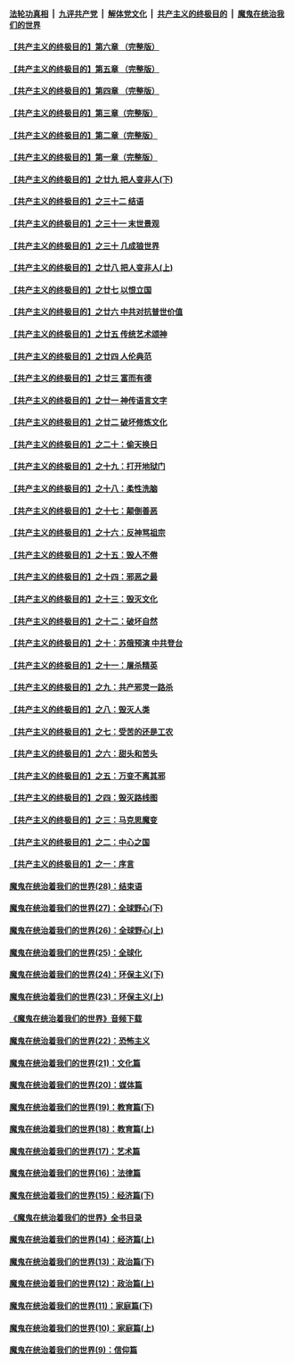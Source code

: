 ####  [法轮功真相](../../../../basic/blob/master/README.md?t=04112101) &nbsp;|&nbsp; [九评共产党](../../../../9ping.md/blob/master/README.md?t=04112101) &nbsp;|&nbsp; [解体党文化](../../../../jtdwh.md/blob/master/README.md?t=04112101)  &nbsp;|&nbsp; [共产主义的终极目的](../../../../gczydzjmd.md/blob/master/README.md?t=04112101) &nbsp;|&nbsp; [魔鬼在统治我们的世界](../../../../mgztzwmdsj.md/blob/master/README.md?t=04112101) 

#### [【共产主义的终极目的】第六章 （完整版）](../pages/nsc422/n11428913.md?t=04112101) 

#### [【共产主义的终极目的】第五章 （完整版）](../pages/nsc422/n11428912.md?t=04112101) 

#### [【共产主义的终极目的】第四章 （完整版）](../pages/nsc422/n11428907.md?t=04112101) 

#### [【共产主义的终极目的】第三章（完整版）](../pages/nsc422/n11428848.md?t=04112101) 

#### [【共产主义的终极目的】第二章（完整版）](../pages/nsc422/n11428831.md?t=04112101) 

#### [【共产主义的终极目的】第一章（完整版）](../pages/nsc422/n11417651.md?t=04112101) 

#### [【共产主义的终极目的】之廿九 把人变非人(下)](../pages/nsc422/n11344140.md?t=04112101) 

#### [【共产主义的终极目的】之三十二 结语](../pages/nsc422/n11360535.md?t=04112101) 

#### [【共产主义的终极目的】之三十一 末世景观](../pages/nsc422/n11351129.md?t=04112101) 

#### [【共产主义的终极目的】之三十 几成狼世界](../pages/nsc422/n11348280.md?t=04112101) 

#### [【共产主义的终极目的】之廿八 把人变非人(上)](../pages/nsc422/n11340492.md?t=04112101) 

#### [【共产主义的终极目的】之廿七 以恨立国](../pages/nsc422/n11336944.md?t=04112101) 

#### [【共产主义的终极目的】之廿六 中共对抗普世价值](../pages/nsc422/n11324785.md?t=04112101) 

#### [【共产主义的终极目的】之廿五 传统艺术颂神](../pages/nsc422/n11296396.md?t=04112101) 

#### [【共产主义的终极目的】之廿四 人伦典范](../pages/nsc422/n11296397.md?t=04112101) 

#### [【共产主义的终极目的】之廿三 富而有德](../pages/nsc422/n11283598.md?t=04112101) 

#### [【共产主义的终极目的】之廿一 神传语言文字](../pages/nsc422/n11263265.md?t=04112101) 

#### [【共产主义的终极目的】之廿二 破坏修炼文化](../pages/nsc422/n11245728.md?t=04112101) 

#### [【共产主义的终极目的】之二十：偷天换日](../pages/nsc422/n11238846.md?t=04112101) 

#### [【共产主义的终极目的】之十九：打开地狱门](../pages/nsc422/n11206376.md?t=04112101) 

#### [【共产主义的终极目的】之十八：柔性洗脑](../pages/nsc422/n11199994.md?t=04112101) 

#### [【共产主义的终极目的】之十七：颠倒善恶](../pages/nsc422/n11179782.md?t=04112101) 

#### [【共产主义的终极目的】之十六：反神骂祖宗](../pages/nsc422/n11166798.md?t=04112101) 

#### [【共产主义的终极目的】之十五：毁人不倦](../pages/nsc422/n11166792.md?t=04112101) 

#### [【共产主义的终极目的】之十四：邪恶之最](../pages/nsc422/n11150249.md?t=04112101) 

#### [【共产主义的终极目的】之十三：毁灭文化](../pages/nsc422/n11135227.md?t=04112101) 

#### [【共产主义的终极目的】之十二：破坏自然](../pages/nsc422/n11135214.md?t=04112101) 

#### [【共产主义的终极目的】之十：苏俄预演 中共登台](../pages/nsc422/n11118424.md?t=04112101) 

#### [【共产主义的终极目的】之十一：屠杀精英](../pages/nsc422/n11118442.md?t=04112101) 

#### [【共产主义的终极目的】之九：共产邪灵一路杀](../pages/nsc422/n11114139.md?t=04112101) 

#### [【共产主义的终极目的】之八：毁灭人类](../pages/nsc422/n11108503.md?t=04112101) 

#### [【共产主义的终极目的】之七：受苦的还是工农](../pages/nsc422/n11101809.md?t=04112101) 

#### [【共产主义的终极目的】之六：甜头和苦头](../pages/nsc422/n11096971.md?t=04112101) 

#### [【共产主义的终极目的】之五：万变不离其邪](../pages/nsc422/n11091285.md?t=04112101) 

#### [【共产主义的终极目的】之四：毁灭路线图](../pages/nsc422/n11086284.md?t=04112101) 

#### [【共产主义的终极目的】之三：马克思魔变](../pages/nsc422/n11061941.md?t=04112101) 

#### [【共产主义的终极目的】之二：中心之国](../pages/nsc422/n11047728.md?t=04112101) 

#### [【共产主义的终极目的】之一：序言](../pages/nsc422/n11086077.md?t=04112101) 

#### [魔鬼在统治着我们的世界(28)：结束语](../pages/nsc422/n10936246.md?t=04112101) 

#### [魔鬼在统治着我们的世界(27)：全球野心(下)](../pages/nsc422/n10928319.md?t=04112101) 

#### [魔鬼在统治着我们的世界(26)：全球野心(上)](../pages/nsc422/n10900318.md?t=04112101) 

#### [魔鬼在统治着我们的世界(25)：全球化](../pages/nsc422/n10788205.md?t=04112101) 

#### [魔鬼在统治着我们的世界(24)：环保主义(下)](../pages/nsc422/n10695307.md?t=04112101) 

#### [魔鬼在统治着我们的世界(23)：环保主义(上)](../pages/nsc422/n10688613.md?t=04112101) 

#### [《魔鬼在统治着我们的世界》音频下载](../pages/nsc422/n10635553.md?t=04112101) 

#### [魔鬼在统治着我们的世界(22)：恐怖主义](../pages/nsc422/n10614727.md?t=04112101) 

#### [魔鬼在统治着我们的世界(21)：文化篇](../pages/nsc422/n10597706.md?t=04112101) 

#### [魔鬼在统治着我们的世界(20)：媒体篇](../pages/nsc422/n10586579.md?t=04112101) 

#### [魔鬼在统治着我们的世界(19)：教育篇(下)](../pages/nsc422/n10564808.md?t=04112101) 

#### [魔鬼在统治着我们的世界(18)：教育篇(上)](../pages/nsc422/n10526970.md?t=04112101) 

#### [魔鬼在统治着我们的世界(17)：艺术篇](../pages/nsc422/n10499093.md?t=04112101) 

#### [魔鬼在统治着我们的世界(16)：法律篇](../pages/nsc422/n10485969.md?t=04112101) 

#### [魔鬼在统治着我们的世界(15)：经济篇(下)](../pages/nsc422/n10469975.md?t=04112101) 

#### [《魔鬼在统治着我们的世界》全书目录](../pages/nsc422/n10464261.md?t=04112101) 

#### [魔鬼在统治着我们的世界(14)：经济篇(上)](../pages/nsc422/n10457370.md?t=04112101) 

#### [魔鬼在统治着我们的世界(13)：政治篇(下)](../pages/nsc422/n10448270.md?t=04112101) 

#### [魔鬼在统治着我们的世界(12)：政治篇(上)](../pages/nsc422/n10444576.md?t=04112101) 

#### [魔鬼在统治着我们的世界(11)：家庭篇(下)](../pages/nsc422/n10440961.md?t=04112101) 

#### [魔鬼在统治着我们的世界(10)：家庭篇(上)](../pages/nsc422/n10435448.md?t=04112101) 

#### [魔鬼在统治着我们的世界(9)：信仰篇](../pages/nsc422/n10432159.md?t=04112101) 

